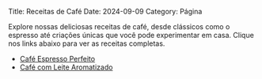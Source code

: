 Title: Receitas de Café
Date: 2024-09-09
Category: Página

Explore nossas deliciosas receitas de café, desde clássicos como o espresso até criações únicas que você pode experimentar em casa. Clique nos links abaixo para ver as receitas completas.

- [Café Espresso Perfeito](coffee-espresso-perfeito.md)
- [Café com Leite Aromatizado](cafe-com-leite-aromatizado.md)